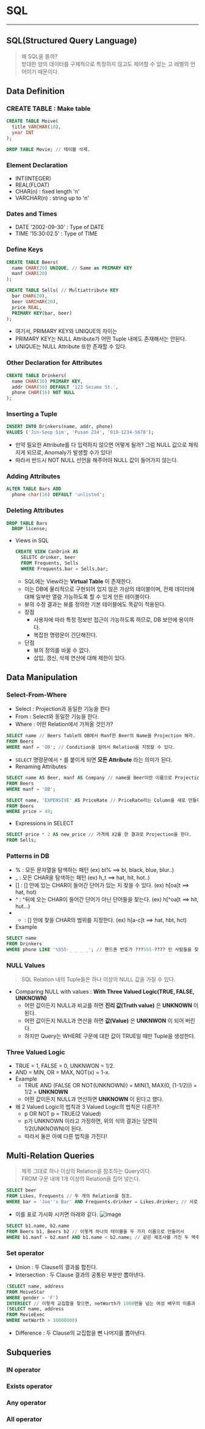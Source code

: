 # SQL
---
## SQL(Structured Query Language)
> 왜 SQL을 쓸까?  
> 방대한 양의 데이터를 구체적으로 특정하지 않고도 제어할 수 있는 고 레벨의 언어이기 때문이다.  

## Data Definition
### CREATE TABLE : Make table
  ```SQL
  CREATE TABLE Moive(
    title VARCHAR(10),
    year INT
  );
  
  DROP TABLE Movie; // 테이블 삭제.
  ```
### Element Declaration
  - INT(INTEGER)
  - REAL(FLOAT)
  - CHAR(n) : fixed length 'n'
  - VARCHAR(n) : string up to 'n'
### Dates and Times
  - DATE '2002-09-30' : Type of DATE
  - TIME '15:30:02.5' : Type of TIME
### Define Keys
  ```SQL
  CREATE TABLE Beers(
    name CHAR(20) UNIQUE, // Same as PRIMARY KEY
    manf CHAR(20)
  );

  CREATE TABLE Sells( // Multiattribute KEY
    bar CHAR(20),
    beer VARCHAR(20),
    price REAL,
    PRIMARY KEY(bar, beer)
  );
  ```
  - 여기서, PRIMARY KEY와 UNIQUE의 차이는
  - PRIMARY KEY는 NULL Attribute가 어떤 Tuple 내에도 존재해서는 안된다.
  - UNIQUE는 NULL Attribute 또한 존재할 수 있다.

### Other Declaration for Attributes
  ```SQL
  CREATE TABLE Drinkers(
    name CHAR(30) PRIMARY KEY,
    addr CHAR(50) DEFAULT '123 Sesame St.',
    phone CHAR(16) NOT NULL
  );
  ```
### Inserting a Tuple
  ```SQL
  INSERT INTO Drinkers(name, addr, phone)
  VALUES ('Jin-Seop Sim', 'Pusan 234', '010-1234-5678');
  ```
  - 만약 필요한 Attribute를 다 입력하지 않으면 어떻게 될까? 그럼 NULL 값으로 채워지게 되므로, Anomaly가 발생할 수가 있다!
  - 따라서 반드시 NOT NULL 선언을 해주어야 NULL 값이 들어가지 않는다.

### Adding Attributes
  ```SQL
  ALTER TABLE Bars ADD
    phone char(16) DEFAULT 'unlisted';
  ```
### Deleting Attributes
  ```SQL
  DROP TABLE Bars
    DROP license;
  ```
- Views in SQL
  ```SQL
  CREATE VIEW CanDrink AS
    SELETC drinker, beer
    FROM Frequents, Sells
    WHERE Frequents.bar = Sells.bar;
  ```
  - SQL에는 View라는 __Virtual Table__ 이 존재한다.
  - 이는 DB에 물리적으로 구현되어 있지 않은 가상의 테이블이며, 전체 데이터에 대해 일부만 열람 가능하도록 할 수 있게 만든 테이블이다.
  - 뷰의 수정 결과는 뷰를 정의한 기본 테이블에도 똑같이 적용된다.
  - 장점
    - 사용자에 따라 특정 정보만 접근이 가능하도록 하므로, DB 보안에 용이하다.
    - 복잡한 명령문이 간단해진다.
  - 단점
    - 뷰의 정의를 바꿀 수 없다.
    - 삽입, 갱신, 삭제 연산에 대해 제한이 있다.

## Data Manipulation
### Select-From-Where
- Select : Projection과 동일한 기능을 한다
- From : Select와 동일한 기능을 한다.
- Where : 어떤 Relation에서 가져올 것인가?

``` SQL
SELECT name // Beers Table의 OB에서 Manf한 Beer의 Name을 Projection 해라.
FROM Beers
WHERE manf = 'OB'; // Condition을 걸어서 Relation을 지정할 수 있다.
```
- ```SELECT``` 명령문에서 ```*``` 를 붙이게 되면 __모든 Attribute__ 라는 의미가 된다.
- Renaming Attributes
```SQL
SELECT name AS Beer, manf AS Company // name을 Beer이란 이름으로 Projection하고 manf를 Company란 이름으로 Projection한다.
FROM Beers
WHERE manf = 'OB';

SELECT name, 'EXPENSIVE' AS PriceRate // PriceRate라는 Column을 새로 만들어 EXPENSIVE라는 문구로 채운다.
FROM Beers
WHERE price > 40;
```
- Expressions in SELECT
```SQL
SELECT price * 2 AS new_price // 가격에 X2를 한 결과로 Projection을 한다.
FROM Sells;
```
### Patterns in DB
- % : 모든 문자열을 탐색하는 패턴 (ex) bl% ==> bl, black, blue, blur..)
- _ : 모든 CHAR을 탐색하는 패턴 (ex) h_t ==> hat, hit, hot..)
- [] : [] 안에 있는 CHAR이 들어간 단어가 있는 지 찾을 수 있다. (ex) h[oa]t ==> hat, hot)
- ^ : ^뒤에 오는 CHAR이 들어간 단어가 아닌 단어들을 찾는다. (ex) h[^oa]t ==> hit, hut...)
- - : [] 안에 찾을 CHAR의 범위를 지정한다. (ex) h[a-c]t ==> hat, hbt, hct)
- Example
```SQL
SELECT name
FROM Drinkers
WHERE phone LIKE '%555-_ _ _ _'; // 핸드폰 번호가 ???555-???? 인 사람들을 찾는 것.
```

### NULL Values
> SQL Relation 내의 Tuple들은 하나 이상의 NULL 값을 가질 수 있다.
- Comparing NULL with values : __With Three Valued Logic(TRUE, FALSE, UNKNOWN)__
  - 어떤 값이든지 NULL과 비교를 하면 __진리 값(Truth value)__ 은 __UNKNOWN__ 이 된다.
  - 어떤 값이든지 NULL과 연산을 하면 __값(Value)__ 은 __UNKNWON__ 이 되어 버린다.
  - 하지만 Query는 WHERE 구문에 대한 값이 TRUE일 때만 Tuple을 생성한다.

### Three Valued Logic
- TRUE = 1, FALSE = 0, UNKNWON = 1/2.
- AND = MIN, OR = MAX, NOT(x) = 1-x.
- Example
  - TRUE AND (FALSE OR NOT(UNKNOWN)) = MIN(1, MAX(0, (1-1/2))) = 1/2 = __UNKNOWN__
  - 어떤 값이든지 NULL과 연산하면 __UNKNOWN__ 이 된다고 했다.
- 왜 2 Valued Logic의 법칙과 3 Valued Logic의 법칙은 다른가?
  - p OR NOT p = TRUE(2 Valued)
  - p가 UNKNOWN 이라고 가정하면, 위의 식의 결과는 당연히 1/2(UNKNOWN)이 된다.
  - 따라서 둘은 아예 다른 법칙을 가진다!

## Multi-Relation Queries
> 제목 그대로 하나 이상의 Relation을 참조하는 Query이다.  
> FROM 구문 내에 1개 이상의 Relation을 집어 넣는다.  
```SQL
SELECT beer
FROM Likes, Frequents // 두 개의 Relation을 참조.
WHERE bar = 'Joe''s Bar' AND Frequents.drinker = Likes.drinker; // 서로 다른 Relation 이지만 같은 이름의 Attribute가 존재, Dot으로 구분.
```
- 이를 표로 가시화 시키면 아래와 같다.
![image](https://user-images.githubusercontent.com/71700079/142446009-4434de06-fefc-4261-b8a8-0a8a107b1b28.png)  

```SQL
SELECT b1.name, b2.name
FROM Beers b1, Beers b2 // 이렇게 하나의 테이블을 두 가지 이름으로 만들어서
WHERE b1.manf = b2.manf AND b1.name < b2.name; // 같은 제조사를 가진 두 맥주를 알파벳 순서의 Tuple로 반환한다. (Bud, Miller)
```
### Set operator
- Union : 두 Clause의 결과를 합친다.
- Intersection : 두 Clause 결과의 공통된 부분만 뽑아낸다.
```SQL
(SELECT name, address
FROM MoiveStar
WHERE gender = 'F')
INTERSECT // 이렇게 교집합을 찾으면, netWorth가 1000만을 넘는 여성 배우의 이름과 주소를 뽑아낸다.
(SELECT name, address
FROM MovieExec
WHERE netWorth > 10000000)
```
- Difference : 두 Clause의 교집합을 뺀 나머지를 뽑아낸다.

## Subqueries
### IN operator
### Exists operator
### Any operator
### All operator
